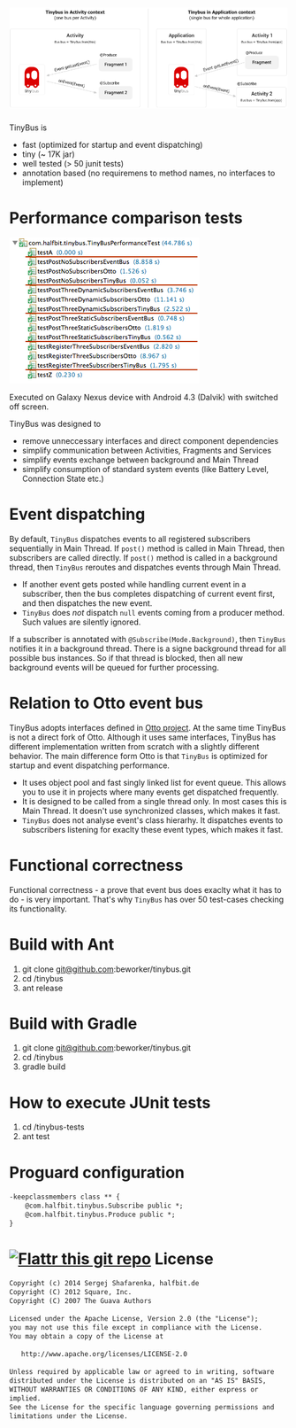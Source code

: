 ![tinybus][1]
=======

TinyBus is
 - fast (optimized for startup and event dispatching)
 - tiny (~ 17K jar)
 - well tested (> 50 junit tests)
 - annotation based (no requiremens to method names, no interfaces to implement)

Performance comparison tests
=======
![tinybus][3]

Executed on Galaxy Nexus device with Android 4.3 (Dalvik) with switched off screen.

TinyBus was designed to
 - remove unneccessary interfaces and direct component dependencies
 - simplify communication between Activities, Fragments and Services
 - simplify events exchange between background and Main Thread
 - simplify consumption of standard system events (like Battery Level, Connection State etc.)

Event dispatching
=======

By default, ```TinyBus``` dispatches events to all registered subscribers sequentially in Main Thread. If ```post()``` method is called in Main Thread, then subscribers are called directly. If ```post()``` method is called in a background thread, then ```TinyBus``` reroutes and dispatches events through Main Thread.

 * If another event gets posted while handling current event in a subscriber, then the bus completes dispatching of current event first, and then dispatches the new event.
 * ```TinyBus``` does *not* dispatch ```null``` events coming from a producer method. Such values are silently ignored.

If a subscriber is annotated with ```@Subscribe(Mode.Background)```, then ```TinyBus``` notifies it in a background thread. There is a signe background thread for all possible bus instances. So if that thread is blocked, then all new background events will be queued for further processing.

Relation to Otto event bus 
=======

TinyBus adopts interfaces defined in [Otto project][2]. At the same time TinyBus is not a direct fork of Otto. Although it uses same interfaces, TinyBus has different implementation written from scratch with a slightly different behavior. The main difference form Otto is that ```TinyBus``` is optimized for startup and event dispatching performance.

 * It uses object pool and fast singly linked list for event queue. This allows you to use it in projects where many events get dispatched frequently.
 * It is designed to be called from a single thread only. In most cases this is Main Thread. It doesn't use synchronized classes, which makes it fast.
 * ```TinyBus``` does not analyse event's class hierarhy. It dispatches events to subscribers listening for exaclty these event types, which makes it fast.

Functional correctness 
=======
Functional correctness - a prove that event bus does exaclty what it has to do - is very important. That's why ```TinyBus``` has over 50 test-cases checking its functionality.

Build with Ant
=======

1. git clone git@github.com:beworker/tinybus.git
2. cd <git>/tinybus
3. ant release

Build with Gradle
=======

1. git clone git@github.com:beworker/tinybus.git
2. cd <git>/tinybus
3. gradle build

How to execute JUnit tests
=======

1. cd <git>/tinybus-tests
2. ant test

Proguard configuration
=======

```
-keepclassmembers class ** {
    @com.halfbit.tinybus.Subscribe public *;
    @com.halfbit.tinybus.Produce public *;
}
```

[![Flattr this git repo](http://api.flattr.com/button/flattr-badge-large.png)](https://flattr.com/submit/auto?user_id=beworker&url=https://github.com/beworker/tinybus&title=tinybus&language=java&tags=github&category=software)
License
=======

    Copyright (c) 2014 Sergej Shafarenka, halfbit.de
    Copyright (C) 2012 Square, Inc.
    Copyright (C) 2007 The Guava Authors
    
    Licensed under the Apache License, Version 2.0 (the "License");
    you may not use this file except in compliance with the License.
    You may obtain a copy of the License at

       http://www.apache.org/licenses/LICENSE-2.0

    Unless required by applicable law or agreed to in writing, software
    distributed under the License is distributed on an "AS IS" BASIS,
    WITHOUT WARRANTIES OR CONDITIONS OF ANY KIND, either express or implied.
    See the License for the specific language governing permissions and
    limitations under the License.


[1]: web/tinybus.png
[2]: https://github.com/square/otto
[3]: web/performance.png

